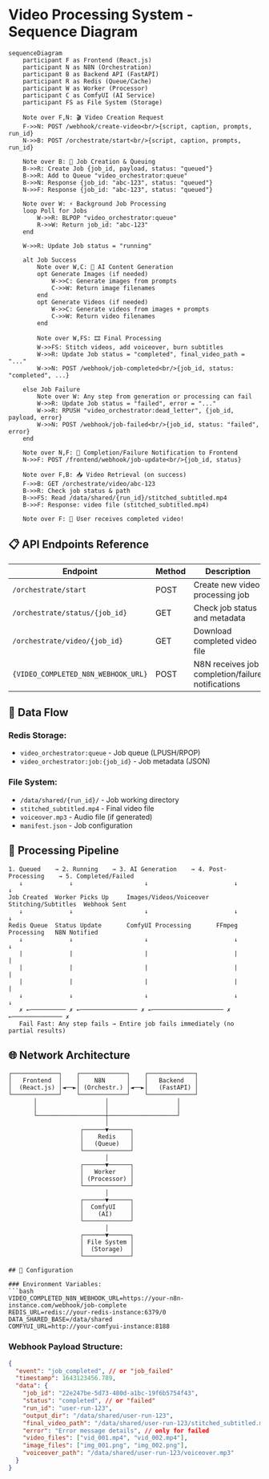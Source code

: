 # Video Processing System - Sequence Diagram

```mermaid
sequenceDiagram
    participant F as Frontend (React.js)
    participant N as N8N (Orchestration)
    participant B as Backend API (FastAPI)
    participant R as Redis (Queue/Cache)
    participant W as Worker (Processor)
    participant C as ComfyUI (AI Service)
    participant FS as File System (Storage)

    Note over F,N: 🎬 Video Creation Request
    F->>N: POST /webhook/create-video<br/>{script, caption, prompts, run_id}
    N->>B: POST /orchestrate/start<br/>{script, caption, prompts, run_id}

    Note over B: 🔄 Job Creation & Queuing
    B->>R: Create Job {job_id, payload, status: "queued"}
    B->>R: Add to Queue "video_orchestrator:queue"
    B->>N: Response {job_id: "abc-123", status: "queued"}
    N->>F: Response {job_id: "abc-123", status: "queued"}

    Note over W: ⚡ Background Job Processing
    loop Poll for Jobs
        W->>R: BLPOP "video_orchestrator:queue"
        R->>W: Return job_id: "abc-123"
    end

    W->>R: Update Job status = "running"

    alt Job Success
        Note over W,C: 🤖 AI Content Generation
        opt Generate Images (if needed)
            W->>C: Generate images from prompts
            C->>W: Return image filenames
        end
        opt Generate Videos (if needed)
            W->>C: Generate videos from images + prompts
            C->>W: Return video filenames
        end

        Note over W,FS: 🎞️ Final Processing
        W->>FS: Stitch videos, add voiceover, burn subtitles
        W->>R: Update Job status = "completed", final_video_path = "..."
        W->>N: POST /webhook/job-completed<br/>{job_id, status: "completed", ...}

    else Job Failure
        Note over W: Any step from generation or processing can fail
        W->>R: Update Job status = "failed", error = "..."
        W->>R: RPUSH "video_orchestrator:dead_letter", {job_id, payload, error}
        W->>N: POST /webhook/job-failed<br/>{job_id, status: "failed", error}
    end

    Note over N,F: 📢 Completion/Failure Notification to Frontend
    N->>F: POST /frontend/webhook/job-update<br/>{job_id, status}

    Note over F,B: 📥 Video Retrieval (on success)
    F->>B: GET /orchestrate/video/abc-123
    B->>R: Check job status & path
    B->>FS: Read /data/shared/{run_id}/stitched_subtitled.mp4
    B->>F: Response: video file (stitched_subtitled.mp4)

    Note over F: 🎉 User receives completed video!
```

## 📋 API Endpoints Reference

| Endpoint | Method | Description |
|----------|--------|-------------|
| `/orchestrate/start` | POST | Create new video processing job |
| `/orchestrate/status/{job_id}` | GET | Check job status and metadata |
| `/orchestrate/video/{job_id}` | GET | Download completed video file |
| `{VIDEO_COMPLETED_N8N_WEBHOOK_URL}` | POST | N8N receives job completion/failure notifications |

## 💾 Data Flow

### Redis Storage:
- `video_orchestrator:queue` - Job queue (LPUSH/RPOP)
- `video_orchestrator:job:{job_id}` - Job metadata (JSON)

### File System:
- `/data/shared/{run_id}/` - Job working directory
- `stitched_subtitled.mp4` - Final video file
- `voiceover.mp3` - Audio file (if generated)
- `manifest.json` - Job configuration

## 🔄 Processing Pipeline

```
1. Queued    → 2. Running    → 3. AI Generation    → 4. Post-Processing    → 5. Completed/Failed
   ↓             ↓                    ↓                        ↓                   ↓
Job Created  Worker Picks Up     Images/Videos/Voiceover  Stitching/Subtitles  Webhook Sent
   ↓             ↓                    ↓                        ↓                   ↓
Redis Queue  Status Update       ComfyUI Processing       FFmpeg Processing   N8N Notified
   ↓             ↓                    ↓                        ↓                   ↓
   |             |                    |                        |                   |
   |             |                    |                        |                   |
   |             |                    |                        |                   |
   ↓             ↓                    ↓                        ↓                   ↓
   ✗ ←────────── ✗ ←──────────────── ✗ ←──────────────────── ✗ ←────────────── ✗
   Fail Fast: Any step fails → Entire job fails immediately (no partial results)
```

## 🌐 Network Architecture

```
┌─────────────┐    ┌─────────────┐    ┌─────────────┐
│   Frontend  │    │    N8N      │    │   Backend   │
│  (React.js) │◄──►│ (Orchestr.) │◄──►│   (FastAPI) │
└─────────────┘    └─────────────┘    └─────────────┘
       │                   │                   │
       │                   │                   │
       └───────────────────┼───────────────────┘
                           │
                    ┌──────▼──────┐
                    │    Redis    │
                    │   (Queue)   │
                    └─────────────┘
                           │
                    ┌──────▼──────┐
                    │   Worker    │
                    │ (Processor) │
                    └─────────────┘
                           │
                    ┌──────▼──────┐
                    │  ComfyUI    │
                    │    (AI)     │
                    └─────────────┘
                           │
                    ┌──────▼──────┐
                    │ File System │
                    │  (Storage)  │
                    └─────────────┘

## 🔧 Configuration

### Environment Variables:
```bash
VIDEO_COMPLETED_N8N_WEBHOOK_URL=https://your-n8n-instance.com/webhook/job-complete
REDIS_URL=redis://your-redis-instance:6379/0
DATA_SHARED_BASE=/data/shared
COMFYUI_URL=http://your-comfyui-instance:8188
```

### Webhook Payload Structure:
```json
{
  "event": "job_completed", // or "job_failed"
  "timestamp": 1643123456.789,
  "data": {
    "job_id": "22e247be-5d73-480d-a1bc-19f6b5754f43",
    "status": "completed", // or "failed"
    "run_id": "user-run-123",
    "output_dir": "/data/shared/user-run-123",
    "final_video_path": "/data/shared/user-run-123/stitched_subtitled.mp4", // only for completed
    "error": "Error message details", // only for failed
    "video_files": ["vid_001.mp4", "vid_002.mp4"],
    "image_files": ["img_001.png", "img_002.png"],
    "voiceover_path": "/data/shared/user-run-123/voiceover.mp3"
  }
}
